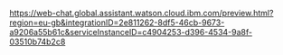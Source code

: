 https://web-chat.global.assistant.watson.cloud.ibm.com/preview.html?region=eu-gb&integrationID=2e811262-8df5-46cb-9673-a9206a55b61c&serviceInstanceID=c4904253-d396-4534-9a8f-03510b74b2c8
